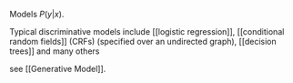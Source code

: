Models $P(y|x)$.

Typical discriminative models include [[logistic regression]], [[conditional random fields]] (CRFs) (specified over an undirected graph), [[decision trees]] and many others

see [[Generative Model]].
